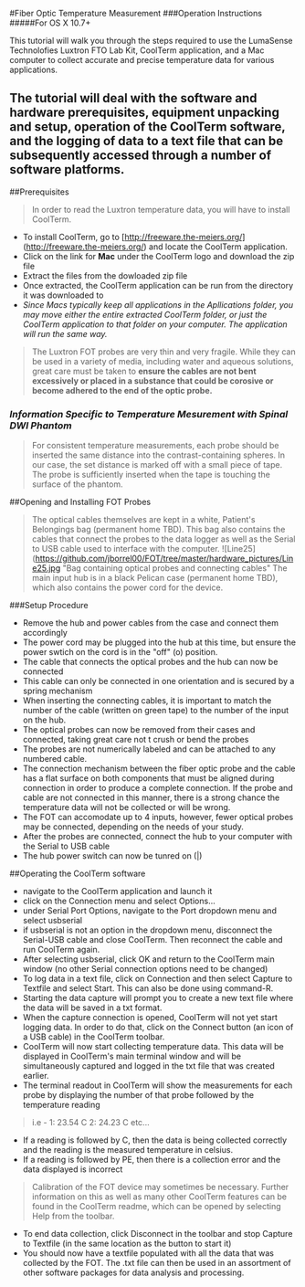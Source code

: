 #Fiber Optic Temperature Measurement
###Operation Instructions
#####For OS X 10.7+

This tutorial will walk you through the steps required to use the LumaSense Technolofies Luxtron FTO Lab Kit, CoolTerm application, and a Mac computer to collect accurate and precise temperature data for various applications.

The tutorial will deal with the software and hardware prerequisites, equipment unpacking and setup, operation of the CoolTerm software, and the logging of data to a text file that can be subsequently accessed through a number of software platforms.
---
##Prerequisites
>In order to read the Luxtron temperature data, you will have to install CoolTerm.
* To install CoolTerm, go to [http://freeware.the-meiers.org/] (http://freeware.the-meiers.org/) and locate the CoolTerm application.
* Click on the link for **Mac** under the CoolTerm logo and download the zip file
* Extract the files from the dowloaded zip file
* Once extracted, the CoolTerm application can be run from the directory it was downloaded to
* *Since Macs typically keep all applications in the Apllications folder, you may move either the entire extracted CoolTerm folder, or just the CoolTerm application to that folder on your computer. The application will run the same way.*

>The Luxtron FOT probes are very thin and very fragile. While they can be used in a variety of media, including water and aqueous solutions, great care must be taken to **ensure the cables are not bent excessively or placed in a substance that could be corosive or become adhered to the end of the optic probe.**

### *Information Specific to Temperature Mesurement with Spinal DWI Phantom*
>For consistent temperature measurements, each probe should be inserted the same distance into the contrast-containing spheres.
>In our case, the set distance is marked off with a small piece of tape. The probe is sufficiently inserted when the tape is touching the surface of the phantom.

##Opening and Installing FOT Probes
>The optical cables themselves are kept in a white, Patient's Belongings bag (permanent home TBD). This bag also contains the cables that connect the probes to the data logger as well as the Serial to USB cable used to interface with the computer.
![Line25](https://github.com/jborrel00/FOT/tree/master/hardware_pictures/Line25.jpg "Bag containing optical probes and connecting cables"
>The main input hub is in a black Pelican case (permanent home TBD), which also contains the power cord for the device.
*<Add an image of case here>*

###Setup Procedure
* Remove the hub and power cables from the case and connect them accordingly
*<picture>*
* The power cord may be plugged into the hub at this time, but ensure the power swtich on the cord is in the "off" (o) position.
*<picture>*
* The cable that connects the optical probes and the hub can now be connected
*<picture>*
*<picture>*
* This cable can only be connected in one orientation and is secured by a spring mechanism
*<more pictures if needed>*
* When inserting the connecting cables, it is important to match the number of the cable (written on green tape) to the number of the input on the hub.
*<picture>*
* The optical probes can now be removed from their cases and connected, taking great care not t crush or bend the probes
* The probes are not numerically labeled and can be attached to any numbered cable.
* The connection mechanism between the fiber optic probe and the cable has a flat surface on both components that must be aligned during connection in order to produce a complete connection. If the probe and cable are not connected in this manner, there is a strong chance the temperature data will not be collected or will be wrong.
*<pictures>*
* The FOT can accomodate up to 4 inputs, however, fewer optical probes may be connected, depending on the needs of your study.
* After the probes are connected, connect the hub to your computer with the Serial to USB cable
*<picture>*
* The hub power switch can now be tunred on (|)

##Operating the CoolTerm software
* navigate to the CoolTerm application and launch it
* click on the Connection menu and select Options...
*<picture>*
* under Serial Port Options, navigate to the Port dropdown menu and select usbserial
*<picture>*
* if usbserial is not an option in the dropdown menu, disconnect the Serial-USB cable and close CoolTerm. Then reconnect the cable and run CoolTerm again.
* After selecting usbserial, click OK and return to the CoolTerm main window (no other Serial connection options need to be changed)
* To log data in a text file, click on Connection and then select Capture to Textfile and select Start. This can also be done using command-R.
*<picture>*
* Starting the data capture will prompt you to create a new text file where the data will be saved in a txt format.
*<picture>*
* When the capture connection is opened, CoolTerm will not yet start logging data. In order to do that, click on the Connect button (an icon of a USB cable) in the CoolTerm toolbar.
*<picture>*
* CoolTerm will now start collecting temperature data. This data will be displayed in CoolTerm's main terminal window and will be simultaneously captured and logged in the txt file that was created earlier.
* The terminal readout in CoolTerm will show the measurements for each probe by displaying the number of that probe followed by the temperature reading

>i.e - 1: 23.54 C	2: 24.23 C	etc...

* If a reading is followed by C, then the data is being collected correctly and the reading is the measured temperature in celsius.
* If a reading is followed by PE, then there is a collection error and the data displayed is incorrect

>Calibration of the FOT device may sometimes be necessary. Further information on this as well as many other CoolTerm features can be found in the CoolTerm readme, which can be opened by selecting Help from the toolbar.

* To end data collection, click Disconnect in the toolbar and stop Capture to Textfile (in the same location as the button to start it)
* You should now have a textfile populated with all the data that was collected by the FOT. The .txt file can then be used in an assortment of other software packages for data analysis and processing.

